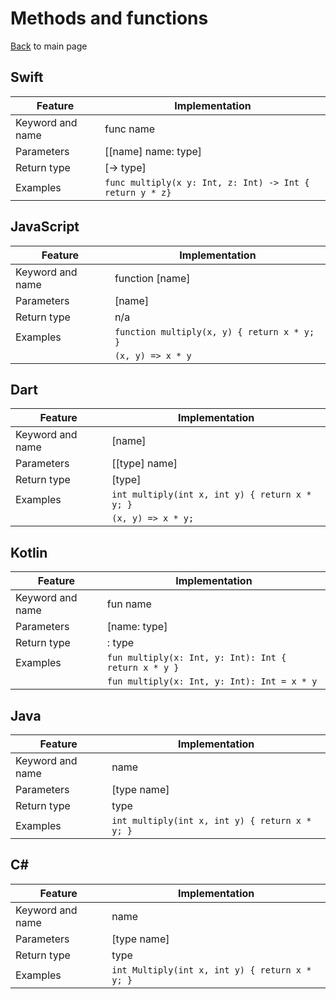 # Methods and functions

[Back](README.md) to main page

## Swift

|Feature         |Implementation|
|----------------|------------------------------------------------------------|
|Keyword and name|func name|
|Parameters      |[[name] name: type]|
|Return type     |[-> type]|
|Examples        |`func multiply(x y: Int, z: Int) -> Int { return y * z}`|

## JavaScript	

|Feature         |Implementation|
|----------------|------------------------------------------------------------|
|Keyword and name|function [name]|
|Parameters      |[name]|
|Return type     |n/a|
|Examples        |`function multiply(x, y) { return x * y; }`|
|                |`(x, y) => x * y`|

## Dart	

|Feature         |Implementation|
|----------------|------------------------------------------------------------|
|Keyword and name|[name]|
|Parameters      |[[type] name]|
|Return type     |[type]|
|Examples        |`int multiply(int x, int y) { return x * y; }`|
|                |`(x, y) => x * y;`|

## Kotlin	

|Feature         |Implementation|
|----------------|------------------------------------------------------------|
|Keyword and name|fun name|
|Parameters      |[name: type]|
|Return type     |: type|
|Examples        |`fun multiply(x: Int, y: Int): Int { return x * y }`|
|                |`fun multiply(x: Int, y: Int): Int = x * y`|

## Java	

|Feature         |Implementation|
|----------------|------------------------------------------------------------|
|Keyword and name|name|
|Parameters      |[type name]|
|Return type     |type|
|Examples        |`int multiply(int x, int y) { return x * y; }`|

## C#	

|Feature         |Implementation|
|----------------|------------------------------------------------------------|
|Keyword and name|name|
|Parameters      |[type name]|
|Return type     |type|
|Examples        |`int Multiply(int x, int y) { return x * y; }`|